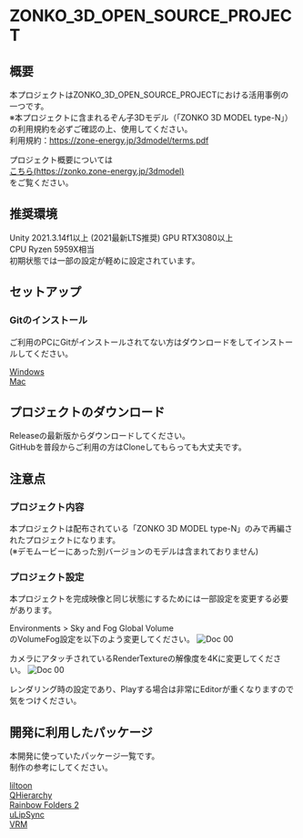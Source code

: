 # ZONKO_3D_OPEN_SOURCE_PROJECT

## 概要

本プロジェクトはZONKO_3D_OPEN_SOURCE_PROJECTにおける活用事例の一つです。  
※本プロジェクトに含まれるぞん子3Dモデル（「ZONKO 3D MODEL type-N」）の利用規約を必ずご確認の上、使用してください。  
利用規約：https://zone-energy.jp/3dmodel/terms.pdf  
  
プロジェクト概要については    
[こちら(https://zonko.zone-energy.jp/3dmodel)](https://zonko.zone-energy.jp/3dmodel)  
をご覧ください。

## 推奨環境
Unity 2021.3.14f1以上 (2021最新LTS推奨)
GPU RTX3080以上  
CPU Ryzen 5959X相当  
初期状態では一部の設定が軽めに設定されています。


## セットアップ

### Gitのインストール
ご利用のPCにGitがインストールされてない方はダウンロードをしてインストールしてください。  

[Windows](https://gitforwindows.org/)  
[Mac](https://git-scm.com/download/mac)  

## プロジェクトのダウンロード
Releaseの最新版からダウンロードしてください。  
GitHubを普段からご利用の方はCloneしてもらっても大丈夫です。


## 注意点
### プロジェクト内容
本プロジェクトは配布されている「ZONKO 3D MODEL type-N」のみで再編されたプロジェクトになります。  
(※デモムービーにあった別バージョンのモデルは含まれておりません)

### プロジェクト設定
本プロジェクトを完成映像と同じ状態にするためには一部設定を変更する必要があります。  

Environments > Sky and Fog Global Volume  
のVolumeFog設定を以下のよう変更してください。
![Doc 00](./doc_00.png)

カメラにアタッチされているRenderTextureの解像度を4Kに変更してください。
![Doc 00](./doc_01.png)

レンダリング時の設定であり、Playする場合は非常にEditorが重くなりますので気をつけください。

## 開発に利用したパッケージ
本開発に使っていたパッケージ一覧です。  
制作の参考にしてください。  

[liltoon](https://booth.pm/ja/items/3087170)  
[QHierarchy](https://assetstore.unity.com/packages/tools/utilities/qhierarchy-28577)  
[Rainbow Folders 2](https://assetstore.unity.com/packages/tools/utilities/rainbow-folders-2-143526)  
[uLipSync](https://github.com/hecomi/uLipSync)  
[VRM](https://vrm.dev/univrm/install/univrm_upm.html)  
